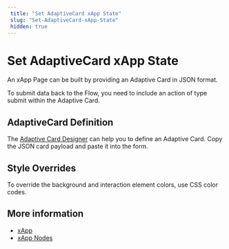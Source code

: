 ```yaml
---
 title: "Set AdaptiveCard xApp State" 
 slug: "Set-AdaptiveCard-xApp-State" 
 hidden: true 
---
```


# Set AdaptiveCard xApp State

An xApp Page can be built by providing an Adaptive Card in JSON format.

To submit data back to the Flow, you need to include an action of type submit within the Adaptive Card.

## AdaptiveCard Definition

The [Adaptive Card Designer](https://adaptivecards.io/designer) can help you to define an Adaptive Card. Copy the JSON card payload and paste it into the form.

## Style Overrides

To override the background and interaction element colors, use CSS color codes.


## More information

- [xApp](../../xApp/overview.md)
- [xApp Nodes](overview.md)